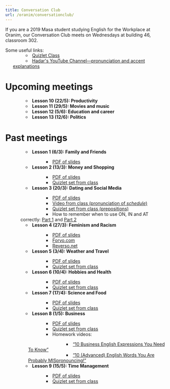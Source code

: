 ```yaml
---
title: Conversation Club
url: /oranim/conversationclub/
---
```


If you are a 2019 Masa student studying English for the Workplace at Oranim, our Conversation Club meets on Wednesdays at building 46, classroom 302.

Some useful links:

<ul style="text-indent:40px; list-style: circle inside; margin-top: -15px;">
  <li><a href="https://quizlet.com/class/10607276/" target="_blank">Quizlet Class</a></li>
  <li><a href="https://www.youtube.com/channel/UClPyOwXLnSMejFdLvJXjA5A" target="_blank">Hadar's YouTube Channel—pronunciation and accent explanations</a></li>
</ul>


# Upcoming meetings

<ul style="text-indent:40px; list-style: circle inside;">
  <li><strong>Lesson 10 (22/5): Productivity</strong></li>
  <li><strong>Lesson 11 (29/5): Movies and music</strong></li>
  <li><strong>Lesson 12 (5/6): Education and career</strong></li>
  <li><strong>Lesson 13 (12/6): Politics</strong></li>
</ul>


# Past meetings

<ul style="text-indent:40px; list-style: circle inside;">
  <li><strong>Lesson 1 (6/3): Family and Friends</strong></li>
    <ul style="text-indent:80px; list-style: square inside;">
      <li><a href="/presentations/conversationclub/1-family-and-friends.pdf" target="_blank">PDF of slides</a></li>
    </ul>
  <li><strong>Lesson 2 (13/3): Money and Shopping</strong></li>
    <ul style="text-indent:80px; list-style: square inside;">
      <li><a href="/presentations/conversationclub/2-money-and-shopping.pdf" target="_blank">PDF of slides</a></li>
      <li><a href="https://quizlet.com/_6ai8dz" target="_blank">Quizlet set from class</a></li>
    </ul>
  <li><strong>Lesson 3 (20/3): Dating and Social Media</strong></li>
    <ul style="text-indent:80px; list-style: square inside;">
      <li><a href="/presentations/conversationclub/3-dating-and-social-media.pdf" target="_blank">PDF of slides</a></li>
      <li><a href="https://www.youtube.com/watch?v=wVA1BYYwL2g" target="_blank">Video from class (pronunciation of <em>schedule</em>)</a></li>
      <li><a href="https://quizlet.com/216920255" target="_blank">Quizlet set from class (prepositions)</a></li>
      <li><Homework: <em>How to remember when to use ON, IN and AT correctly</em>: <a href="https://www.youtube.com/watch?v=VaTVklkzFPI" target="_blank">Part 1</a> and <a href="https://www.youtube.com/watch?v=AuIzPgb3vvo" target="_blank">Part 2</a></li>
    </ul>
  <li><strong>Lesson 4 (27/3): Feminism and Racism</strong></li>
    <ul style="text-indent:80px; list-style: square inside;">
      <li><a href="/presentations/conversationclub/4-feminism-and-racism.pdf" target="_blank">PDF of slides</a></li>
      <li><a href="https://forvo.com" target="_blank">Forvo.com</a></li>
      <li><a href="http://reverso.net" target="_blank">Reverso.net</a></li>
    </ul>
    <li><strong>Lesson 5 (3/4): Weather and Travel</strong></li>
      <ul style="text-indent:80px; list-style: square inside;">
        <li><a href="/presentations/conversationclub/5-weather-and-travel.pdf" target="_blank">PDF of slides</a></li>
        <li><a href="https://quizlet.com/_6euako" target="_blank">Quizlet set from class</a></li>
      </ul>
    <li><strong>Lesson 6 (10/4): Hobbies and Health</strong></li>
      <ul style="text-indent:80px; list-style: square inside;">
        <li><a href="/presentations/conversationclub/6-hobbies-and-health.pdf" target="_blank">PDF of slides</a></li>
        <li><a href="https://quizlet.com/390186226/" target="_blank">Quizlet set from class</a></li>
      </ul>
    <li><strong>Lesson 7 (17/4): Science and Food</strong></li>
      <ul style="text-indent:80px; list-style: square inside;">
        <li><a href="/presentations/conversationclub/7-science-and-food.pdf" target="_blank">PDF of slides</a></li>
        <li><a href="https://quizlet.com/_6hktbz" target="_blank">Quizlet set from class</a></li>
      </ul>
    <li><strong>Lesson 8 (1/5): Business</strong></li>
      <ul style="text-indent:80px; list-style: square inside;">
        <li><a href="/presentations/conversationclub/8-business.pdf" target="_blank">PDF of slides</a></li>
        <li><a href="https://quizlet.com/_6ka68y" target="_blank">Quizlet set from class</a></li>
        <li>Homework videos:</li>
          <ul style="text-indent:120px; list-style: square inside;">
            <li><a href="https://www.youtube.com/watch?v=PAUmGYm7IG0" target="_blank">“10 Business English Expressions You Need To Know”</a></li>
            <li><a href="https://www.youtube.com/watch?v=8El7SM_pHRU" target="_blank">“10 (Advanced) English Words You Are Probably MISpronouncing!”</a></li>
          </ul>
      </ul>
    <li><strong>Lesson 9 (15/5): Time Management</strong></li>
      <ul style="text-indent:80px; list-style: square inside;">
        <li><a href="/presentations/conversationclub/9-time-management.pdf" target="_blank">PDF of slides</a></li>
        <li><a href="https://quizlet.com/_6on3hk" target="_blank">Quizlet set from class</a></li>
      </ul>
</ul>

